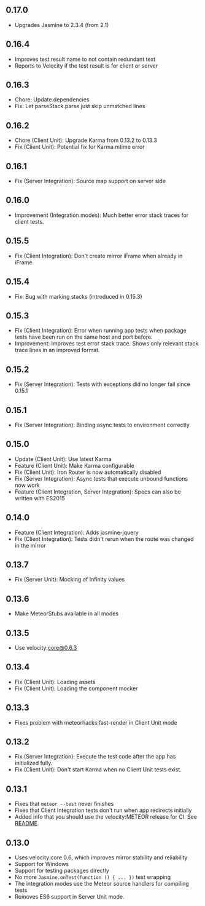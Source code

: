 ## 0.17.0

* Upgrades Jasmine to 2.3.4 (from 2.1)

## 0.16.4

* Improves test result name to not contain redundant text
* Reports to Velocity if the test result is for client or server

## 0.16.3

* Chore: Update dependencies
* Fix: Let parseStack.parse just skip unmatched lines

## 0.16.2

* Chore (Client Unit): Upgrade Karma from 0.13.2 to 0.13.3
* Fix (Client Unit): Potential fix for Karma mtime error

## 0.16.1

* Fix (Server Integration): Source map support on server side

## 0.16.0

* Improvement (Integration modes): Much better error stack traces for client tests.

## 0.15.5

* Fix (Client Integration): Don't create mirror iFrame when already in iFrame

## 0.15.4

* Fix: Bug with marking stacks (introduced in 0.15.3)

## 0.15.3

* Fix (Client Integration): Error when running app tests when package tests have been run
    on the same host and port before.
* Improvement: Improves test error stack trace. Shows only relevant stack trace lines in an improved format.

## 0.15.2

* Fix (Server Integration): Tests with exceptions did no longer fail since 0.15.1

## 0.15.1

* Fix (Server Integration): Binding async tests to environment correctly

## 0.15.0

* Update (Client Unit): Use latest Karma
* Feature (Client Unit): Make Karma configurable
* Fix (Client Unit): Iron Router is now automatically disabled
* Fix (Server Integration): Async tests that execute unbound functions now work
* Feature (Client Integration, Server Integration): Specs can also be written with ES2015

## 0.14.0

* Feature (Client Integration): Adds jasmine-jquery
* Fix (Client Integration): Tests didn't rerun when the route was changed in the mirror

## 0.13.7

* Fix (Server Unit): Mocking of Infinity values

## 0.13.6

* Make MeteorStubs available in all modes

## 0.13.5

* Use velocity:core@0.6.3

## 0.13.4

* Fix (Client Unit): Loading assets
* Fix (Client Unit): Loading the component mocker

## 0.13.3

* Fixes problem with meteorhacks:fast-render in Client Unit mode

## 0.13.2

* Fix (Server Integration): Execute the test code after the app has initialized fully.
* Fix (Client Unit): Don't start Karma when no Client Unit tests exist.

## 0.13.1

* Fixes that `meteor --test` never finishes
* Fixes that Client Integration tests don't run when app redirects initially
* Added info that you should use the velocity:METEOR release for CI. See [README](https://github.com/Sanjo/meteor-jasmine#running-tests-in-continuous-integration).

## 0.13.0

* Uses velocity:core 0.6, which improves mirror stability and reliability
* Support for Windows
* Support for testing packages directly
* No more `Jasmine.onTest(function () { ... })` test wrapping
* The integration modes use the Meteor source handlers for compiling tests
* Removes ES6 support in Server Unit mode.
